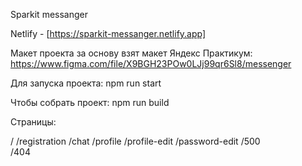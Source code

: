 Sparkit messanger

Netlify - [https://sparkit-messanger.netlify.app]

Макет проекта за основу взят макет Яндекс Практикум: https://www.figma.com/file/X9BGH23POw0LJj99qr6Sl8/messenger

Для запуска проекта: 
npm run start

Чтобы собрать проект: 
npm run build

Страницы: 

/ 
/registration 
/chat
/profile
/profile-edit 
/password-edit
/500  
/404

